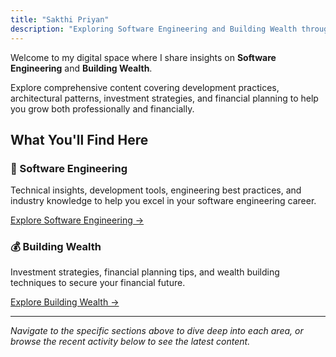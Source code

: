 ```yaml
---
title: "Sakthi Priyan"
description: "Exploring Software Engineering and Building Wealth through blogs, videos, slides, tools and books"
---
```


Welcome to my digital space where I share insights on **Software Engineering** and **Building Wealth**.

Explore comprehensive content covering development practices, architectural patterns, investment strategies, and financial planning to help you grow both professionally and financially.

## What You'll Find Here

### 🚀 Software Engineering
Technical insights, development tools, engineering best practices, and industry knowledge to help you excel in your software engineering career.

[Explore Software Engineering →](/software-engineering/)

### 💰 Building Wealth  
Investment strategies, financial planning tips, and wealth building techniques to secure your financial future.

[Explore Building Wealth →](/building-wealth/)

---

*Navigate to the specific sections above to dive deep into each area, or browse the recent activity below to see the latest content.*